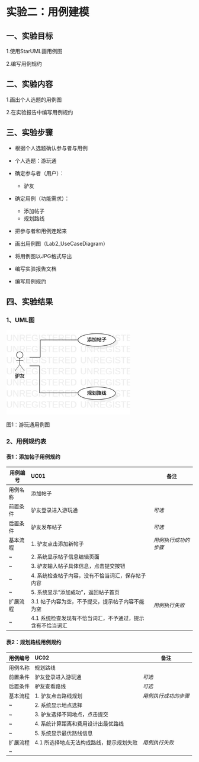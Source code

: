 # 实验二：用例建模

## 一、实验目标

1.使用StarUML画用例图

2.编写用例规约

## 二、实验内容

1.画出个人选题的用例图

2.在实验报告中编写用例规约

## 三、实验步骤

- 根据个人选题确认参与者与用例

- 个人选题：游玩通
- 确定参与者（用户）：
  - 驴友
- 确定用例（功能需求）：
  - 添加帖子
  - 规划路线
- 把参与者和用例连起来
- 画出用例图（Lab2_UseCaseDiagram）
- 将用例图以JPG格式导出
- 编写实验报告文档
- 编写用例规约

## 四、实验结果

### 1、UML图

![用例图](./Lab2_UseCaseDiagram.jpg)

图1：游玩通用例图

### 2、用例规约表

#### 表1：添加帖子用例规约

用例编号  | UC01 | 备注  
-|:-|-  
用例名称  | 添加帖子 |   
前置条件  | 驴友登录进入游玩通   | *可选*   
后置条件  |   驴友发布帖子   | *可选*   
基本流程  | 1. 驴友点击添加新帖子 |*用例执行成功的步骤*    
~| 2. 系统显示帖子信息编辑页面 |   
~| 3. 驴友输入帖子具体信息，点击提交按钮 |   
~| 4. 系统检查帖子内容，没有不恰当词汇，保存帖子内容 |   
~| 5. 系统显示“添加成功”，返回帖子首页 |  
扩展流程  | 3.1 帖子内容为空，不予提交，提示帖子内容不能为空 |*用例执行失败*    
~| 4.1 系统检查发现有不恰当词汇，不予通过，提示含有不恰当词汇 | 

#### 表2：规划路线用例规约

用例编号  | UC02 | 备注  
-|:-|-  
用例名称  | 规划路线 |   
前置条件  | 驴友登录进入游玩通   | *可选*   
后置条件  | 驴友查看路线 | *可选*   
基本流程  | 1. 驴友点击路线规划 |*用例执行成功的步骤*    
~| 2. 系统显示地点选择 |   
~| 3. 驴友选择不同地点，点击提交 |   
~| 4. 系统计算距离和费用设计出最优路线 |   
~| 5. 系统显示最优路线信息 | 
扩展流程  | 4.1 所选择地点无法构成路线，提示规划失败 |*用例执行失败*    
~|    | 







